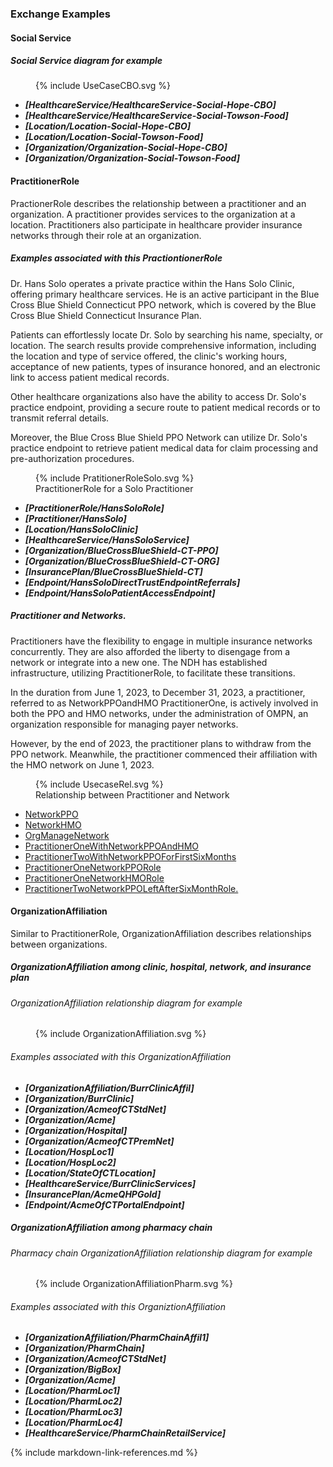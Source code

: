 ### Exchange Examples

#### Social Service


##### Social Service diagram for example
<figure>
    {% include UseCaseCBO.svg %}
    <figcaption></figcaption>
</figure>

* ***[HealthcareService/HealthcareService-Social-Hope-CBO]***
* ***[HealthcareService/HealthcareService-Social-Towson-Food]***
* ***[Location/Location-Social-Hope-CBO]***
* ***[Location/Location-Social-Towson-Food]***
* ***[Organization/Organization-Social-Hope-CBO]***
* ***[Organization/Organization-Social-Towson-Food]***

#### PractitionerRole
PractionerRole describes the relationship between a practitioner and an organization. A practitioner provides services to the organization at a location. Practitioners also participate in healthcare provider insurance networks through their role at an organization.

##### Examples associated with this PractiontionerRole
Dr. Hans Solo operates a private practice within the Hans Solo Clinic, offering primary healthcare services. He is an active participant in the Blue Cross Blue Shield Connecticut PPO network, which is covered by the Blue Cross Blue Shield Connecticut Insurance Plan. 

Patients can effortlessly locate Dr. Solo by searching his name, specialty, or location. The search results provide comprehensive information, including the location and type of service offered, the clinic's working hours, acceptance of new patients, types of insurance honored, and an electronic link to access patient medical records. 

Other healthcare organizations also have the ability to access Dr. Solo's practice endpoint, providing a secure route to patient medical records or to transmit referral details. 

Moreover, the Blue Cross Blue Shield PPO Network can utilize Dr. Solo's practice endpoint to retrieve patient medical data for claim processing and pre-authorization procedures.

<figure>
    {% include PratitionerRoleSolo.svg %}
    <figcaption>PractitionerRole for a Solo Practitioner</figcaption>
</figure>
  
* ***[PractitionerRole/HansSoloRole]***
* ***[Practitioner/HansSolo]***
* ***[Location/HansSoloClinic]***
* ***[HealthcareService/HansSoloService]***
* ***[Organization/BlueCrossBlueShield-CT-PPO]***
* ***[Organization/BlueCrossBlueShield-CT-ORG]***
* ***[InsurancePlan/BlueCrossBlueShield-CT]***
* ***[Endpoint/HansSoloDirectTrustEndpointReferrals]***
* ***[Endpoint/HansSoloPatientAccessEndpoint]***

##### Practitioner and Networks.
Practitioners have the flexibility to engage in multiple insurance networks concurrently. They are also afforded the liberty to disengage from a network or integrate into a new one. The NDH has established infrastructure, utilizing PractitionerRole, to facilitate these transitions.

In the duration from June 1, 2023, to December 31, 2023, a practitioner, referred to as NetworkPPOandHMO PractitionerOne, is actively involved in both the PPO and HMO networks, under the administration of OMPN, an organization responsible for managing payer networks.

However, by the end of 2023, the practitioner plans to withdraw from the PPO network. Meanwhile, the practitioner commenced their affiliation with the HMO network on June 1, 2023.


<figure>
    {% include UsecaseRel.svg %}
    <figcaption>Relationship between Practitioner and Network </figcaption>
</figure>  

- [NetworkPPO](Organization-NetworkPPO.html)
- [NetworkHMO](Organization-NetworkHMO.html)
- [OrgManageNetwork](Organization-OrgManageNetwork.html)
- [PractitionerOneWithNetworkPPOAndHMO](Practitioner-PractitionerOneWithNetworkPPOAndHMO.html)
- [PractitionerTwoWithNetworkPPOForFirstSixMonths](Practitioner-PractitionerTwoWithNetworkPPOLeftAfterSixMonths.html)
- [PractitionerOneNetworkPPORole](PractitionerRole-PractitionerOneNetworkPPORole.html)
- [PractitionerOneNetworkHMORole](PractitionerRole-PractitionerOneNetworkHMORole.html)
- [PractitionerTwoNetworkPPOLeftAfterSixMonthRole.](PractitionerRole-PractitionerTwoNetworkPPOLeftAfterSixMonthRole.html)

#### OrganizationAffiliation
Similar to PractitionerRole, OrganizationAffiliation describes relationships between organizations.

##### OrganizationAffiliation among clinic, hospital, network, and insurance plan

###### OrganizationAffiliation relationship diagram for example
<figure>
    {% include OrganizationAffiliation.svg %}
    <figcaption></figcaption>
</figure>

###### Examples associated with this OrganizationAffiliation
* ***[OrganizationAffiliation/BurrClinicAffil]***
* ***[Organization/BurrClinic]***
* ***[Organization/AcmeofCTStdNet]***
* ***[Organization/Acme]***
* ***[Organization/Hospital]***
* ***[Organization/AcmeofCTPremNet]***
* ***[Location/HospLoc1]***
* ***[Location/HospLoc2]***
* ***[Location/StateOfCTLocation]***
* ***[HealthcareService/BurrClinicServices]***
* ***[InsurancePlan/AcmeQHPGold]***
* ***[Endpoint/AcmeOfCTPortalEndpoint]***


##### OrganizationAffiliation among pharmacy chain

###### Pharmacy chain OrganizationAffiliation relationship diagram for example
<figure>
    {% include OrganizationAffiliationPharm.svg %}
    <figcaption></figcaption>
</figure>

###### Examples associated with this OrganiztionAffiliation
* ***[OrganizationAffiliation/PharmChainAffil1]***
* ***[Organization/PharmChain]***
* ***[Organization/AcmeofCTStdNet]***
* ***[Organization/BigBox]***
* ***[Organization/Acme]***
* ***[Location/PharmLoc1]***
* ***[Location/PharmLoc2]***
* ***[Location/PharmLoc3]***
* ***[Location/PharmLoc4]***
* ***[HealthcareService/PharmChainRetailService]***

{% include markdown-link-references.md %}